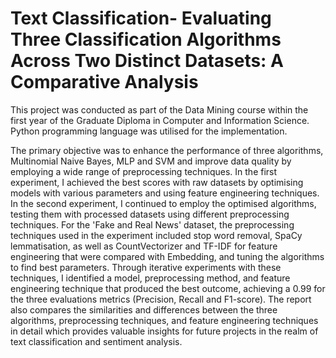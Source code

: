 # Text Classification- Evaluating Three Classification Algorithms Across Two Distinct Datasets: A Comparative Analysis

This project was conducted as part of the Data Mining course within the first year of the Graduate Diploma in Computer and Information Science. Python programming language was utilised for the implementation.

The primary objective was to enhance the performance of three algorithms, Multinomial Naive Bayes, MLP and SVM and improve data quality by employing a wide range of preprocessing techniques. 
In the first experiment, I achieved the best scores with raw datasets by optimising models with various parameters and using feature engineering techniques. 
In the second experiment, I continued to employ the optimised algorithms, testing them with processed datasets using different preprocessing techniques. 
For the 'Fake and Real News' dataset, the preprocessing techniques used in the experiment included stop word removal, SpaCy lemmatisation, as well as CountVectorizer and TF-IDF for feature engineering that were compared with Embedding, and tuning the algorithms to find best parameters. 
Through iterative experiments with these techniques, I identified a model, preprocessing method, and feature engineering technique that produced the best outcome, achieving a 0.99  for the three evaluations metrics (Precision, Recall and F1-score). 
The report also compares the similarities and differences between the three algorithms, preprocessing techniques, and feature engineering techniques in detail which provides valuable insights for future projects in the realm of text classification and sentiment analysis.
